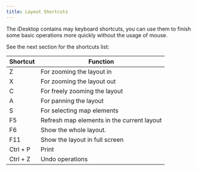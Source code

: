 ```yaml
---
title: Layout Shortcuts
---
```

The iDesktop contains may keyboard shortcuts, you can use them to finish some basic operations more quickly without the usage of mouse. 
  
See the next section for the shortcuts list:

Shortcut|Function  
-|-  
Z|For zooming the layout in    
X|For zooming the layout out  
C|For freely zooming the layout
A|For panning the layout
S|For selecting map elements
F5|Refresh map elements in the current layout
F6|Show the whole layout.
F11|Show the layout in full screen  
Ctrl + P|Print  
Ctrl + Z|Undo operations


  





